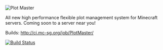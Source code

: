 ![Plot Master](http://i.imgur.com/oafXMbV.png)

All new high performance flexible plot management system for Minecraft servers. Coming soon to a server near you!


Builds: http://ci.mc-sg.org/job/PlotMaster/ 

[![Build Status](http://www.mc-sg.org:8080/job/PlotMaster/badge/icon)](http://www.mc-sg.org:8080/job/PlotMaster/)
